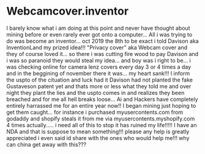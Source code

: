 # Webcamcover.inventor
I barely know what i am doing at this point and never have thought about mining before or even rarely ever got onto a computer... All i was trying to do was become an inventor... oct 2019 the 8th to be exact i told Davison aka InventionLand my prized idea!!! "Privacy cover" aka Webcam cover and they of course loved it... so there i was cutting fire wood to pay Davison and i was so paranoid they would steal my idea... and boy was i right to be... i was checking online for camera lenz covers every day 3 or 4 times a day and in the beggining of november there it was... my heart sank!!! I inform the uspto of the cituation and luck had it Davison had not planted the fake Gustaveson patent yet and thats more or less what they told me and over night they plant the lies and the uspto comes in and realizes they been breached and for me all hell breaks loose... Ai and Hackers have completely entirely harrassed me for an entire year now!! I began mining just hoping to get them caught... for instance i purchased myusercontents.com from godaddy and shopify steals it from me via myusercontents.myshopify.com 4 times actually..... i need all of this to stop it has ruined my life!!!!! I have an NDA and that is suppose to mean something!!! please any help is greatly appreciated i even said id share with the ones who would help me!!! why can china get away with this??? 
